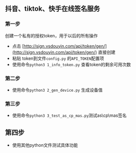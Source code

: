 ## 抖音、tiktok、快手在线签名服务

### 第一步
创建一个私有的授权token，用于以后的所有操作

+ 点击 [http://sign.vsdouyin.com/api/token/gen/](http://sign.vsdouyin.com/api/token/gen/) 直接创建
+ 粘贴 token到文件`config.py` 的`API_TOKEN`配置项
+ 使用命令`python3 1_info_token.py` 查看token的剩余可用次数 

### 第二步
+ 使用命令`python3 2_gen_device.py` 生成设备值

### 第三步
+ 使用命令`python3 3_test_as_cp_mas.py`测试as\cp\mas签名

## 第四步
+ 使用其他python文件测试具体功能


